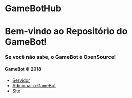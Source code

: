 # GameBotHub
**<h1>Bem-vindo ao Repositório do GameBot!</h1>**

<h3>Se você não sabe, o GameBot é OpenSource!</h3>
<h4>
	GameBot &copy; 2018</h4>

<body>
	<div id = "menu">
		<ul>
			<li><a href="https://discord.gg/Y5dbtcp">Servidor</a></li>
			<li><a href="https://discordapp.com/oauth2/authorize?client_id=491061703493156875&scope=bot&permissions=8">Adicionar o GameBot</a></li>
			<li><a href="https://gamebotsite.glitch.me">Site</a></li>
    </ul>
  </div>
